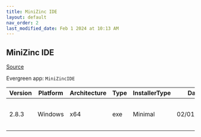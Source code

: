 ```yaml
---
title: MiniZinc IDE
layout: default
nav_order: 2
last_modified_date: Feb 1 2024 at 10:13 AM
---
```


## MiniZinc IDE

[Source](https://www.minizinc.org/)

Evergreen app: `MiniZincIDE`

| Version | Platform | Architecture | Type | InstallerType | Date       | Size     | URI                                                                                                                                                                                                                    |
| ------- | -------- | ------------ | ---- | ------------- | ---------- | -------- | ---------------------------------------------------------------------------------------------------------------------------------------------------------------------------------------------------------------------- |
| 2.8.3   | Windows  | x64          | exe  | Minimal       | 02/01/2024 | 33027427 | [https://github.com/MiniZinc/MiniZincIDE/releases/download/2.8.3/MiniZincIDE-2.8.3-bundled-setup-win64.exe](https://github.com/MiniZinc/MiniZincIDE/releases/download/2.8.3/MiniZincIDE-2.8.3-bundled-setup-win64.exe) |
